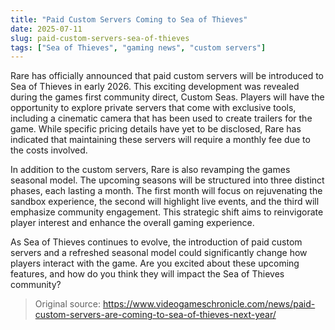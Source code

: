 ```yaml
---
title: "Paid Custom Servers Coming to Sea of Thieves"
date: 2025-07-11
slug: paid-custom-servers-sea-of-thieves
tags: ["Sea of Thieves", "gaming news", "custom servers"]
---
```


Rare has officially announced that paid custom servers will be introduced to Sea of Thieves in early 2026. This exciting development was revealed during the games first community direct, Custom Seas. Players will have the opportunity to explore private servers that come with exclusive tools, including a cinematic camera that has been used to create trailers for the game. While specific pricing details have yet to be disclosed, Rare has indicated that maintaining these servers will require a monthly fee due to the costs involved.

In addition to the custom servers, Rare is also revamping the games seasonal model. The upcoming seasons will be structured into three distinct phases, each lasting a month. The first month will focus on rejuvenating the sandbox experience, the second will highlight live events, and the third will emphasize community engagement. This strategic shift aims to reinvigorate player interest and enhance the overall gaming experience.

As Sea of Thieves continues to evolve, the introduction of paid custom servers and a refreshed seasonal model could significantly change how players interact with the game. Are you excited about these upcoming features, and how do you think they will impact the Sea of Thieves community?
> Original source: https://www.videogameschronicle.com/news/paid-custom-servers-are-coming-to-sea-of-thieves-next-year/